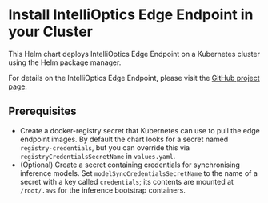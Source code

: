 # Install IntelliOptics Edge Endpoint in your Cluster

This Helm chart deploys IntelliOptics Edge Endpoint on a Kubernetes cluster using the Helm package manager.

For details on the IntelliOptics Edge Endpoint, please visit the [GitHub project page](https://github.com/IntelliOptics/edge-endpoint).

## Prerequisites

* Create a docker-registry secret that Kubernetes can use to pull the edge endpoint images. By default the chart looks for a secret named `registry-credentials`, but you can override this via `registryCredentialsSecretName` in `values.yaml`.
* (Optional) Create a secret containing credentials for synchronising inference models. Set `modelSyncCredentialsSecretName` to the name of a secret with a key called `credentials`; its contents are mounted at `/root/.aws` for the inference bootstrap containers.

